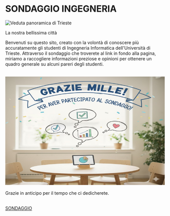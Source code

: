 <html>
<head>
<script type="text/javascript" id="cookiebanner" src="https://cdn.jsdelivr.net/gh/dobarkod/cookie-banner@1.2.2/dist/cookiebanner.min.js"></script>
</head>
<body>
<h1>SONDAGGIO INGEGNERIA </h1>
<img src="https://upload.wikimedia.org/wikipedia/commons/thumb/3/3b/Ayuntamiento%2C_Trieste%2C_Italia%2C_2017-04-15%2C_DD_10.jpg/640px-Ayuntamiento%2C_Trieste%2C_Italia%2C_2017-04-15%2C_DD_10.jpg" onclick="document.getElementById('bellissima').textContent = 'La nostra STUPENDA città!'" width="1040" height="342" alt="Veduta panoramica di Trieste">
<p id="bellissima">La nostra bellissima città</p>
<p>Benvenuti su questo sito, creato  con la volontà di conoscere più accuratamente gli studenti di Ingegneria Informatica dell'Università di Trieste. Attraverso il sondaggio che troverete al link in fondo alla pagina, miriamo a raccogliere informazioni preziose e opinioni per ottenere un quadro generale su alcuni pareri degli studenti.</p>
<br>
<img src="images/grazie.jpg" width="1040" height="342">
<p> Grazie in anticipo per il tempo che ci dedicherete. </p>
<br>
<a href="sondaggio.html">SONDAGGIO</a>

</body>
</html>

